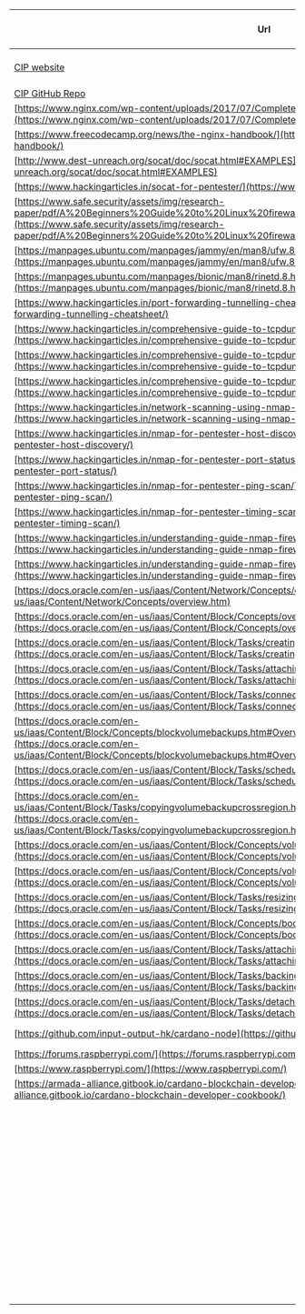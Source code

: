 | Url | Type | Description (optional) | Added to Index |
|---|---|---|---|
| [CIP website](https://cips.cardano.org/) | Website | CIP Standards website | Yes |
| [CIP GitHub Repo](https://github.com/cardano-foundation/CIPs) | Github | CIP Github | Yes |
| [https://www.nginx.com/wp-content/uploads/2017/07/Complete-NGINX-Cookbook-2019.pdf](https://www.nginx.com/wp-content/uploads/2017/07/Complete-NGINX-Cookbook-2019.pdf) | Website | nginx cookbook | Yes |
| [https://www.freecodecamp.org/news/the-nginx-handbook/](https://www.freecodecamp.org/news/the-nginx-handbook/) | Website | nginx handbook | Yes |
| [http://www.dest-unreach.org/socat/doc/socat.html#EXAMPLES](http://www.dest-unreach.org/socat/doc/socat.html#EXAMPLES) | Website | socat networking | Yes |
| [https://www.hackingarticles.in/socat-for-pentester/](https://www.hackingarticles.in/socat-for-pentester/) | Website | more socat | Yes |
| [https://www.safe.security/assets/img/research-paper/pdf/A%20Beginners%20Guide%20to%20Linux%20firewall.pdf](https://www.safe.security/assets/img/research-paper/pdf/A%20Beginners%20Guide%20to%20Linux%20firewall.pdf) | Website | UFW firewall Guide | Yes |
| [https://manpages.ubuntu.com/manpages/jammy/en/man8/ufw.8.html](https://manpages.ubuntu.com/manpages/jammy/en/man8/ufw.8.html) | Website | UFW manpage | Yes |
| [https://manpages.ubuntu.com/manpages/bionic/man8/rinetd.8.html](https://manpages.ubuntu.com/manpages/bionic/man8/rinetd.8.html) | Website | rinetd networking | Yes |
| [https://www.hackingarticles.in/port-forwarding-tunnelling-cheatsheet/](https://www.hackingarticles.in/port-forwarding-tunnelling-cheatsheet/) | Website | port forwarding | Yes |
| [https://www.hackingarticles.in/comprehensive-guide-to-tcpdump-part-1/](https://www.hackingarticles.in/comprehensive-guide-to-tcpdump-part-1/) | Website | tcpdump 1 | Yes |
| [https://www.hackingarticles.in/comprehensive-guide-to-tcpdump-part-2/](https://www.hackingarticles.in/comprehensive-guide-to-tcpdump-part-2/) | Website | tcpdump 2 | Yes |
| [https://www.hackingarticles.in/comprehensive-guide-to-tcpdump-part-3/](https://www.hackingarticles.in/comprehensive-guide-to-tcpdump-part-3/) | Website | tcpdump 3 | Yes |
| [https://www.hackingarticles.in/network-scanning-using-nmap-beginner-guide/](https://www.hackingarticles.in/network-scanning-using-nmap-beginner-guide/) | Website | nmap beginners | Yes |
| [https://www.hackingarticles.in/nmap-for-pentester-host-discovery/](https://www.hackingarticles.in/nmap-for-pentester-host-discovery/) | Website | nmap 1 | Yes |
| [https://www.hackingarticles.in/nmap-for-pentester-port-status/](https://www.hackingarticles.in/nmap-for-pentester-port-status/) | Website | nmap 2 | Yes |
| [https://www.hackingarticles.in/nmap-for-pentester-ping-scan/](https://www.hackingarticles.in/nmap-for-pentester-ping-scan/) | Website | nmap 3 | Yes |
| [https://www.hackingarticles.in/nmap-for-pentester-timing-scan/](https://www.hackingarticles.in/nmap-for-pentester-timing-scan/) | Website | nmap 4 | Yes |
| [https://www.hackingarticles.in/understanding-guide-nmap-firewall-scan-part-1/](https://www.hackingarticles.in/understanding-guide-nmap-firewall-scan-part-1/) | Website | nmap/firewall 1 | Yes |
| [https://www.hackingarticles.in/understanding-guide-nmap-firewall-scan-part-2/](https://www.hackingarticles.in/understanding-guide-nmap-firewall-scan-part-2/) | Website | nmap/firewall 2 | Yes |
| [https://docs.oracle.com/en-us/iaas/Content/Network/Concepts/overview.htm](https://docs.oracle.com/en-us/iaas/Content/Network/Concepts/overview.htm) | Website | Oracle Cloud Networking | Yes |
| [https://docs.oracle.com/en-us/iaas/Content/Block/Concepts/overview.htm#Overview_of_Block_Volume](https://docs.oracle.com/en-us/iaas/Content/Block/Concepts/overview.htm#Overview_of_Block_Volume) | Website | | Yes |
| [https://docs.oracle.com/en-us/iaas/Content/Block/Tasks/creatingavolume.htm#Creating_a_Volume](https://docs.oracle.com/en-us/iaas/Content/Block/Tasks/creatingavolume.htm#Creating_a_Volume) | Website | | Yes |
| [https://docs.oracle.com/en-us/iaas/Content/Block/Tasks/attachingavolume.htm#Attaching_a_Volume](https://docs.oracle.com/en-us/iaas/Content/Block/Tasks/attachingavolume.htm#Attaching_a_Volume) | Website | | Yes |
| [https://docs.oracle.com/en-us/iaas/Content/Block/Tasks/connectingtoavolume.htm#Connecting_to_a_Volume](https://docs.oracle.com/en-us/iaas/Content/Block/Tasks/connectingtoavolume.htm#Connecting_to_a_Volume) | Website | | Yes |
| [https://docs.oracle.com/en-us/iaas/Content/Block/Concepts/blockvolumebackups.htm#Overview_of_Block_Volume_Backups](https://docs.oracle.com/en-us/iaas/Content/Block/Concepts/blockvolumebackups.htm#Overview_of_Block_Volume_Backups) | Website | | Yes |
| [https://docs.oracle.com/en-us/iaas/Content/Block/Tasks/schedulingvolumebackups.htm#PolicyBased_Backups](https://docs.oracle.com/en-us/iaas/Content/Block/Tasks/schedulingvolumebackups.htm#PolicyBased_Backups) | Website | | Yes |
| [https://docs.oracle.com/en-us/iaas/Content/Block/Tasks/copyingvolumebackupcrossregion.htm#Copying_a_Volume_Backup_Between_Regions](https://docs.oracle.com/en-us/iaas/Content/Block/Tasks/copyingvolumebackupcrossregion.htm#Copying_a_Volume_Backup_Between_Regions) | Website | | Yes |
| [https://docs.oracle.com/en-us/iaas/Content/Block/Concepts/volumegroups.htm#Volume_Groups](https://docs.oracle.com/en-us/iaas/Content/Block/Concepts/volumegroups.htm#Volume_Groups) | Website | | Yes |
| [https://docs.oracle.com/en-us/iaas/Content/Block/Concepts/volumereplication.htm#volumereplication](https://docs.oracle.com/en-us/iaas/Content/Block/Concepts/volumereplication.htm#volumereplication) | Website | | Yes |
| [https://docs.oracle.com/en-us/iaas/Content/Block/Tasks/resizingavolume.htm#Resizing_a_Volume](https://docs.oracle.com/en-us/iaas/Content/Block/Tasks/resizingavolume.htm#Resizing_a_Volume) | Website | | Yes |
| [https://docs.oracle.com/en-us/iaas/Content/Block/Concepts/bootvolumes.htm#Boot_Volumes](https://docs.oracle.com/en-us/iaas/Content/Block/Concepts/bootvolumes.htm#Boot_Volumes) | Website | | Yes |
| [https://docs.oracle.com/en-us/iaas/Content/Block/Tasks/attachingabootvolume.htm#Attaching_a_Boot_Volume](https://docs.oracle.com/en-us/iaas/Content/Block/Tasks/attachingabootvolume.htm#Attaching_a_Boot_Volume) | Website | | Yes |
| [https://docs.oracle.com/en-us/iaas/Content/Block/Tasks/backingupabootvolume.htm#Backing_Up_a_Boot_Volume](https://docs.oracle.com/en-us/iaas/Content/Block/Tasks/backingupabootvolume.htm#Backing_Up_a_Boot_Volume) | Website | | Yes |
| [https://docs.oracle.com/en-us/iaas/Content/Block/Tasks/detachingabootvolume.htm#Detaching_a_Boot_Volume](https://docs.oracle.com/en-us/iaas/Content/Block/Tasks/detachingabootvolume.htm#Detaching_a_Boot_Volume) | Website | | Yes |
| [https://github.com/input-output-hk/cardano-node](https://github.com/input-output-hk/cardano-node) | GitHub | Cardano Node Repo | Yes |
| [https://forums.raspberrypi.com/](https://forums.raspberrypi.com/) | Website | | Yes |
| [https://www.raspberrypi.com/](https://www.raspberrypi.com/) | Website |  | Yes |
| [https://armada-alliance.gitbook.io/cardano-blockchain-developer-cookbook/](https://armada-alliance.gitbook.io/cardano-blockchain-developer-cookbook/) | Website | PG DevBook | Yes |
| []() |  |  |  |
| []() |  |  |  |
| []() |  |  |  |
| []() |  |  |  |
| []() |  |  |  |
| []() |  |  |  |
| []() |  |  |  |
| []() |  |  |  |
| []() |  |  |  |
| []() |  |  |  |
| []() |  |  |  |
| []() |  |  |  |
| []() |  |  |  |
| []() |  |  |  |
| []() |  |  |  |
| []() |  |  |  |
| []() |  |  |  |
| []() |  |  |  |
| []() |  |  |  |
| []() |  |  |  |
| []() |  |  |  |
| []() |  |  |  |
| []() |  |  |  |
| []() |  |  |  |
| []() |  |  |  |
| []() |  |  |  |
| []() |  |  |  |
| []() |  |  |  |
| []() |  |  |  |
| []() |  |  |  |
| []() |  |  |  |
| []() |  |  |  |
| []() |  |  |  |
| []() |  |  |  |
| []() |  |  |  |
| []() |  |  |  |
| []() |  |  |  |
| []() |  |  |  |
| []() |  |  |  |
| []() |  |  |  |
| []() |  |  |  |
| []() |  |  |  |
| []() |  |  |  |
| []() |  |  |  |
| []() |  |  |  |
| []() |  |  |  |
| []() |  |  |  |
| []() |  |  |  |
| []() |  |  |  |
| []() |  |  |  |
| []() |  |  |  |
| []() |  |  |  |
| []() |  |  |  |
| []() |  |  |  |
| []() |  |  |  |
| []() |  |  |  |
| []() |  |  |  |
| []() |  |  |  |
| []() |  |  |  |



